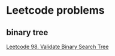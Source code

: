 
# Leetcode problems

## binary tree

[Leetcode 98. Validate Binary Search Tree](./problems/leetcode-98.md)
